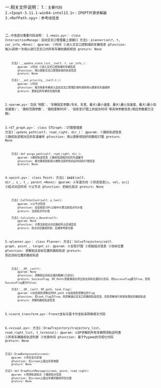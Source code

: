 一.相关文件说明：
1.<code>：主要代码
2.<Ipopt-3.11.1-win64-intel13.1>：IPOPT开源求解器
3.<RefPath.npy>：参考线信息

二.<code>中各部分重要代码说明：
1.<main.py>：
	class IntersectionManage：自动交叉口管理最上游接口
		方法1：planner(self, t, car_info_=None)：
			@param: ①时间 ②进入交叉口控制域的车辆信息
			@function: 每2s调用一次用以进行交叉口内所有车辆的路权规划
			@return: None

		方法2：__update_state_list__(self, t, car_info_)：
			@param: ①时间 ②进入交叉口控制域的车辆信息
			@function: 用以更新交叉口管理系统的状态信息
			@return: None

		方法3：__set_priority__(self,t_):
			@param: ①时间
			@function: 每次有新车辆进入自动交叉口管理区域时调用用以更新优先级顺序
			@return: 更新后的车辆优先级列表


2.<param.py>：包括'地图'，'车辆固定参数(车长、车宽、最大\最小速度、最大\最小加速度、最大\最小加加速度)'、'路权范围参数'、'路权更新时间'、'投影至ST图上的延长时间'等具体参数信息(相应参数都已注释)
	         

3.<ST_graph.py>：
	class STGraph:：ST图管理类
		方法1：update_path(self, road_right, dir_)：
			@param: ①路权轨迹信息 ②路权轨迹相对应的车道编号
			@function: 用以更新规划好的路权ST图
			@return: None

		方法2：def purge_path(self, road_right, dir_):
			@param: ①路权轨迹信息 ②路权轨迹相对应的车道编号
			@function: 每次重规划前用以擦除当前时刻向后时间的ST图信息
			@return: None


4.<point.py>：
	class Point: 
		方法1：__init__(self, dir_, s_, t_, parent_=None):
			@param: ①车道方向 ②状态信息[s, vel, acc] ③结点对应时间 ④父节点
			@function: 初始化结点
			@return: None

		方法2：CalTotalCost(self, p_last):
			@param: ①父节点信息
			@function: 动态规划(DP)过程中计算当前结点代价值
			@return: 当前结点代价值

		方法3：Calculate_s_Bound(self):
			@param: None
			@function: 计算当前结点对应路权所占区域信息
			@return: 结点对应路权的前、后端参考新位置


5.<planner.py>：
	class Planner:
		方法1：SolveTrajectory(self, graph, point_, target_s):
			@param: ①全局ST图 ②初始结点信息 ③目标位置
			@function: 求解到达目标位置的路权轨迹
			@return: 到达目标位置的路权轨迹

		方法2：__DP__(self):
			@param: None
			@function: 求解到达目标位置的粗解(凸空间)
			@return: SuccessFlag, DP_Path(若能够成功求出到达目标位置的凸空间，则SuccessFlag置为True，否则SuccessFlag置为False)

		方法3：__QP__(self, DP_path, task_flag):
			@param: ①动态规划求解出的DP_path ②动态规划求解出的flag
			@function: 若task_flag为True，则求解通过交叉口的路权轨迹信息，否则求解进行死锁处理后的路权轨迹
			@return: 求解的路权轨迹信息


5.<coord_transform.py>：Frenet坐标与笛卡尔坐标系转换相关代码


6.<visual.py>:
	方法1：DrawTrajectory(trajectory_list, road_right_list, t_terminal):
		@param: ①QP求解的所有车辆预测轨迹列表 ②所有车辆路权轨迹列表 ③仿真时间
		@function: 基于Pygame的可视化代码
		@return: None

	方法2：DrawBackground(screen):
		@param: ①所在显示区域
		@function: 在screen上画出背景地图
		@return: None

	方法3：def DrawPointMessage(screen, point, road_right):
		@param: ①预测轨迹结点 ②路权结点信息
		@function: 在screen上画出车辆的路权所在位置
		@return: None
